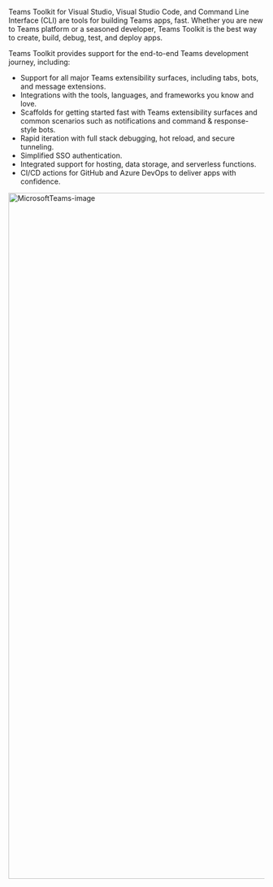 Teams Toolkit for Visual Studio, Visual Studio Code, and Command Line Interface (CLI) are tools for building Teams apps, fast. Whether you are new to Teams platform or a seasoned developer, Teams Toolkit is the best way to create, build, debug, test, and deploy apps.

Teams Toolkit provides support for the end-to-end Teams development journey, including:

* Support for all major Teams extensibility surfaces, including tabs, bots, and message extensions.
* Integrations with the tools, languages, and frameworks you know and love.
* Scaffolds for getting started fast with Teams extensibility surfaces and common scenarios such as notifications and command & response-style bots.
* Rapid iteration with full stack debugging, hot reload, and secure tunneling.
* Simplified SSO authentication.
* Integrated support for hosting, data storage, and serverless functions.
* CI/CD actions for GitHub and Azure DevOps to deliver apps with confidence.

<img width="1350" alt="MicrosoftTeams-image" src="https://user-images.githubusercontent.com/11220663/169769447-56bed814-ef71-45c1-9ce6-badab2ffb1f4.png">

